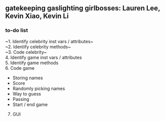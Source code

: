 gatekeeping gaslighting girlbosses: Lauren Lee, Kevin Xiao, Kevin Li
---
### to-do list
~1. Identify celebrity inst vars / attributes~  
~2. Identify celebrity methods~  
~3. Code celebrity~  
4. Identify game inst vars / attributes  
5. Identify game methods  
6. Code game  
- Storing names  
- Score  
- Randomly picking names  
- Way to guess  
- Passing  
- Start / end game  
7. GUI
